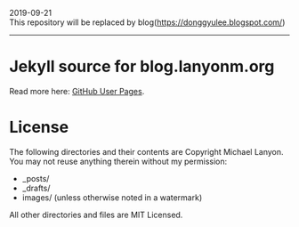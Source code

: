 2019-09-21  
This repository will be replaced by blog(https://donggyulee.blogspot.com/)

-----

# Jekyll source for blog.lanyonm.org
Read more here: [GitHub User Pages](https://help.github.com/articles/user-organization-and-project-pages).

# License
The following directories and their contents are Copyright Michael Lanyon.  You may not reuse anything therein without my permission:

*   _posts/
*   _drafts/
*   images/ (unless otherwise noted in a watermark)

All other directories and files are MIT Licensed.
